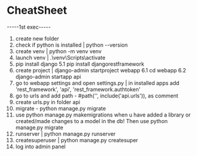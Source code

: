 # CheatSheet

-----1st exec-----

1. create new folder
2. check if python is installed | python --version
3. create venv | python -m venv venv
4. launch venv | .\venv\Scripts\activate
5. pip install django 
5.1 pip install djangorestframework
6. create project | django-admin startproject webapp
6.1 cd webapp
6.2 django-admin startapp api
7. go to webapp settings and open settings.py | in installed apps add  'rest_framework', 'api', 'rest_framework.authtoken'
8. go to urls and add path -  #path('', include('api.urls')), as comment
9. create urls.py in folder api
10. migrate - python manage.py migrate
11. use python manage.py makemigrations when u have added a library or created/made changes to a model in the db! Then use python manage.py migrate
12. runserver | python manage.py runserver
13. createsuperuser | python manage.py createsuper
14. log into admin panel
